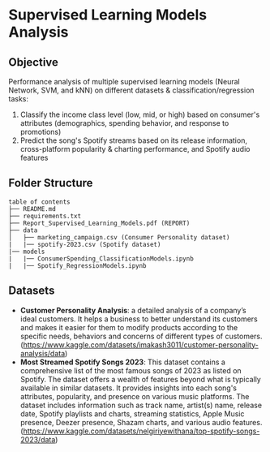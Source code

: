 # Supervised Learning Models Analysis

## Objective
Performance analysis of multiple supervised learning models (Neural Network, SVM, and kNN) on different datasets & classification/regression tasks: 
1. Classify the income class level (low, mid, or high) based on consumer's attributes (demographics, spending behavior, and response to promotions)
2. Predict the song's Spotify streams based on its release information, cross-platform popularity & charting performance, and Spotify audio features

## Folder Structure
```
table of contents
├── README.md
├── requirements.txt
├── Report_Supervised_Learning_Models.pdf (REPORT)
├── data
│   ├── marketing_campaign.csv (Consumer Personality dataset)
|   |── spotify-2023.csv (Spotify dataset)
|── models
|   |── ConsumerSpending_ClassificationModels.ipynb
|   |── Spotify_RegressionModels.ipynb
```

## Datasets
- **Customer Personality Analysis**: a detailed analysis of a company’s ideal customers. It helps a business to better understand its customers and makes it easier for them to modify products according to the specific needs, behaviors and concerns of different types of customers. (https://www.kaggle.com/datasets/imakash3011/customer-personality-analysis/data)
- **Most Streamed Spotify Songs 2023**: This dataset contains a comprehensive list of the most famous songs of 2023 as listed on Spotify. The dataset offers a wealth of features beyond what is typically available in similar datasets. It provides insights into each song's attributes, popularity, and presence on various music platforms. The dataset includes information such as track name, artist(s) name, release date, Spotify playlists and charts, streaming statistics, Apple Music presence, Deezer presence, Shazam charts, and various audio features. (https://www.kaggle.com/datasets/nelgiriyewithana/top-spotify-songs-2023/data)
